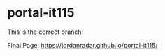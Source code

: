 # portal-it115

This is the correct branch!

Final Page: https://jordanradar.github.io/portal-it115/

